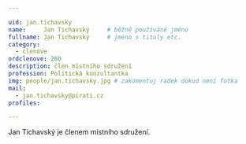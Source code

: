 ```yaml
---

uid: jan.tichavsky
name:     Jan Tichavský  	# běžně používáné jméno
fullname: Jan Tichavský  	# jméno s tituly etc.
category:
  - clenove
ordclenove: 280
description: člen místního sdružení
profession: Politická konzultantka
img: people/jan.tichavsky.jpg # zakomentuj radek dokud není fotka
mail:
  - jan.tichavsky@pirati.cz
profiles:

---
```


Jan Tichavský je členem místního sdružení.
